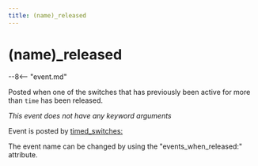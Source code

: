```yaml
---
title: (name)_released
---
```


# (name)_released


--8<-- "event.md"

Posted when one of the switches that has previously been active for more
than `time` has been released.

*This event does not have any keyword arguments*

Event is posted by [timed_switches:](../config/timed_switches.md)

The event name can be changed by using the "events_when_released:"
attribute.
